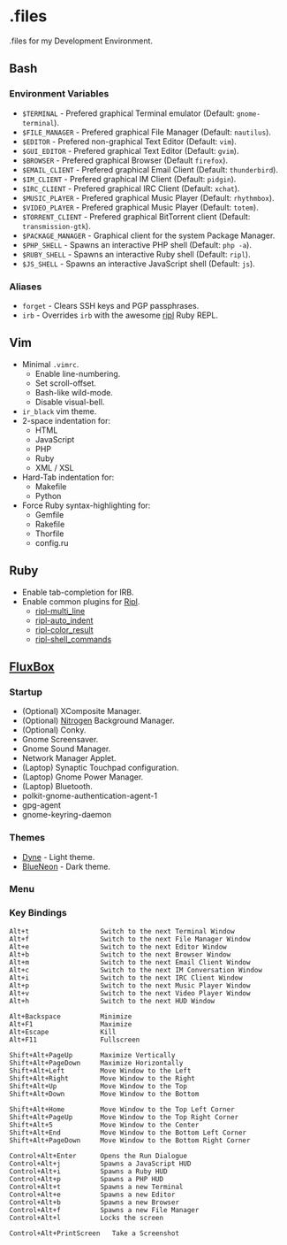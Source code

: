 # .files

.files for my Development Environment.

## Bash

### Environment Variables

* `$TERMINAL` - Prefered graphical Terminal emulator
  (Default: `gnome-terminal`).
* `$FILE_MANAGER` - Prefered graphical File Manager
  (Default: `nautilus`).
* `$EDITOR` - Prefered non-graphical Text Editor (Default: `vim`).
* `$GUI_EDITOR` - Prefered graphical Text Editor (Default: `gvim`).
* `$BROWSER` - Prefered graphical Browser (Default `firefox`).
* `$EMAIL_CLIENT` - Prefered graphical Email Client (Default: `thunderbird`).
* `$IM_CLIENT` - Prefered graphical IM Client (Default: `pidgin`).
* `$IRC_CLIENT` - Prefered graphical IRC Client (Default: `xchat`).
* `$MUSIC_PLAYER` - Prefered graphical Music Player (Default: `rhythmbox`).
* `$VIDEO_PLAYER` - Prefered graphical Music Player (Default: `totem`).
* `$TORRENT_CLIENT` - Prefered graphical BitTorrent client (Default: `transmission-gtk`).
* `$PACKAGE_MANAGER` - Graphical client for the system Package Manager.
* `$PHP_SHELL` - Spawns an interactive PHP shell (Default: `php -a`).
* `$RUBY_SHELL` - Spawns an interactive Ruby shell (Default: `ripl`).
* `$JS_SHELL` - Spawns an interactive JavaScript shell (Default: `js`).

### Aliases

* `forget` - Clears SSH keys and PGP passphrases.
* `irb` - Overrides `irb` with the awesome [ripl] Ruby REPL.

## Vim

* Minimal `.vimrc`.
  * Enable line-numbering.
  * Set scroll-offset.
  * Bash-like wild-mode.
  * Disable visual-bell.
* `ir_black` vim theme.
* 2-space indentation for:
  * HTML
  * JavaScript
  * PHP
  * Ruby
  * XML / XSL
* Hard-Tab indentation for:
  * Makefile
  * Python
* Force Ruby syntax-highlighting for:
  * Gemfile
  * Rakefile
  * Thorfile
  * config.ru

## Ruby

* Enable tab-completion for IRB.
* Enable common plugins for [Ripl][ripl].
  * [ripl-multi\_line]
  * [ripl-auto\_indent]
  * [ripl-color\_result]
  * [ripl-shell\_commands]

## [FluxBox]

### Startup

* (Optional) XComposite Manager.
* (Optional) [Nitrogen] Background Manager.
* (Optional) Conky.
* Gnome Screensaver.
* Gnome Sound Manager.
* Network Manager Applet.
* (Laptop) Synaptic Touchpad configuration.
* (Laptop) Gnome Power Manager.
* (Laptop) Bluetooth.
* polkit-gnome-authentication-agent-1
* gpg-agent
* gnome-keyring-daemon

### Themes

* [Dyne] - Light theme.
* [BlueNeon] - Dark theme.

### Menu

### Key Bindings

    Alt+t                  Switch to the next Terminal Window
    Alt+f                  Switch to the next File Manager Window
    Alt+e                  Switch to the next Editor Window
    Alt+b                  Switch to the next Browser Window
    Alt+m                  Switch to the next Email Client Window
    Alt+c                  Switch to the next IM Conversation Window
    Alt+i                  Switch to the next IRC Client Window
    Alt+p                  Switch to the next Music Player Window
    Alt+v                  Switch to the next Video Player Window
    Alt+h                  Switch to the next HUD Window
    
    Alt+Backspace          Minimize
    Alt+F1                 Maximize
    Alt+Escape             Kill
    Alt+F11                Fullscreen
    
    Shift+Alt+PageUp       Maximize Vertically
    Shift+Alt+PageDown     Maximize Horizontally
    Shift+Alt+Left         Move Window to the Left
    Shift+Alt+Right        Move Window to the Right
    Shift+Alt+Up           Move Window to the Top
    Shift+Alt+Down         Move Window to the Bottom

    Shift+Alt+Home         Move Window to the Top Left Corner
    Shift+Alt+PageUp       Move Window to the Top Right Corner
    Shift+Alt+5            Move Window to the Center
    Shift+Alt+End          Move Window to the Bottom Left Corner
    Shift+Alt+PageDown     Move Window to the Bottom Right Corner

    Control+Alt+Enter      Opens the Run Dialogue
    Control+Alt+j          Spawns a JavaScript HUD
    Control+Alt+i          Spawns a Ruby HUD
    Control+Alt+p          Spawns a PHP HUD
    Control+Alt+t          Spawns a new Terminal
    Control+Alt+e          Spawns a new Editor
    Control+Alt+b          Spawns a new Browser
    Control+Alt+f          Spawns a new File Manager
    Control+Alt+l          Locks the screen

    Control+Alt+PrintScreen   Take a Screenshot

[ripl]: https://github.com/cldwalker/ripl#readme
[ripl-multi\_line]: https://github.com/janlelis/ripl-multi_line#readme
[ripl-auto\_indent]: https://github.com/janlelis/ripl-auto_indent#readme
[ripl-color\_result]: https://github.com/janlelis/ripl-color_result#readme
[ripl-shell\_commands]: https://github.com/postmodern/ripl-shell_commands#readme

[FluxBox]: http://fluxbox.org/
[Nitrogen]: http://projects.l3ib.org/nitrogen/
[Dyne]: http://box-look.org/content/show.php/Dyne?content=61999
[BlueNeon]: https://github.com/postmodern/dotfiles/tree/master/.fluxbox/styles/BlueNeon

